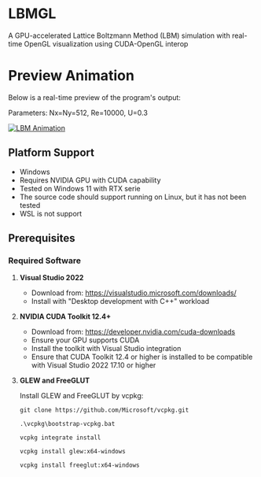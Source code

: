 # LBMGL

A GPU-accelerated Lattice Boltzmann Method (LBM) simulation with real-time OpenGL visualization using CUDA-OpenGL interop

# Preview Animation

Below is a real-time preview of the program's output:

Parameters: Nx=Ny=512, Re=10000, U=0.3

[![LBM Animation](http://img.youtube.com/vi/804kw0WLG38/0.jpg)](http://www.youtube.com/watch?v=804kw0WLG38)


## Platform Support
- Windows
- Requires NVIDIA GPU with CUDA capability
- Tested on Windows 11 with RTX serie
- The source code should support running on Linux, but it has not been tested
- WSL is not support

## Prerequisites

### Required Software
1. **Visual Studio 2022**
   - Download from: https://visualstudio.microsoft.com/downloads/
   - Install with "Desktop development with C++" workload

2. **NVIDIA CUDA Toolkit 12.4+**
   - Download from: https://developer.nvidia.com/cuda-downloads
   - Ensure your GPU supports CUDA
   - Install the toolkit with Visual Studio integration
   - Ensure that CUDA Toolkit 12.4 or higher is installed to be compatible with Visual Studio 2022 17.10 or higher

3. **GLEW and FreeGLUT**
   
   Install GLEW and FreeGLUT by vcpkg:

     `git clone https://github.com/Microsoft/vcpkg.git`
     
     `.\vcpkg\bootstrap-vcpkg.bat`
   
     `vcpkg integrate install`
   
     `vcpkg install glew:x64-windows`
   
     `vcpkg install freeglut:x64-windows`
   
